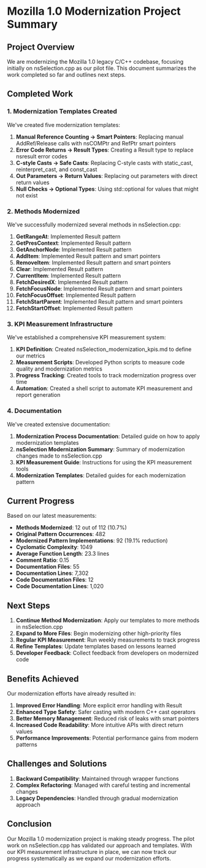 # Mozilla 1.0 Modernization Project Summary

## Project Overview

We are modernizing the Mozilla 1.0 legacy C/C++ codebase, focusing initially on nsSelection.cpp as our pilot file. This document summarizes the work completed so far and outlines next steps.

## Completed Work

### 1. Modernization Templates Created

We've created five modernization templates:

1. **Manual Reference Counting → Smart Pointers**: Replacing manual AddRef/Release calls with nsCOMPtr and RefPtr smart pointers
2. **Error Code Returns → Result Types**: Creating a Result<T> type to replace nsresult error codes
3. **C-style Casts → Safe Casts**: Replacing C-style casts with static_cast, reinterpret_cast, and const_cast
4. **Out Parameters → Return Values**: Replacing out parameters with direct return values
5. **Null Checks → Optional Types**: Using std::optional for values that might not exist

### 2. Methods Modernized

We've successfully modernized several methods in nsSelection.cpp:

1. **GetRangeAt**: Implemented Result<T> pattern
2. **GetPresContext**: Implemented Result<T> pattern
3. **GetAnchorNode**: Implemented Result<T> pattern
4. **AddItem**: Implemented Result<T> pattern and smart pointers
5. **RemoveItem**: Implemented Result<T> pattern and smart pointers
6. **Clear**: Implemented Result<T> pattern
7. **CurrentItem**: Implemented Result<T> pattern
8. **FetchDesiredX**: Implemented Result<T> pattern
9. **FetchFocusNode**: Implemented Result<T> pattern and smart pointers
10. **FetchFocusOffset**: Implemented Result<T> pattern
11. **FetchStartParent**: Implemented Result<T> pattern and smart pointers
12. **FetchStartOffset**: Implemented Result<T> pattern

### 3. KPI Measurement Infrastructure

We've established a comprehensive KPI measurement system:

1. **KPI Definition**: Created nsSelection_modernization_kpis.md to define our metrics
2. **Measurement Scripts**: Developed Python scripts to measure code quality and modernization metrics
3. **Progress Tracking**: Created tools to track modernization progress over time
4. **Automation**: Created a shell script to automate KPI measurement and report generation

### 4. Documentation

We've created extensive documentation:

1. **Modernization Process Documentation**: Detailed guide on how to apply modernization templates
2. **nsSelection Modernization Summary**: Summary of modernization changes made to nsSelection.cpp
3. **KPI Measurement Guide**: Instructions for using the KPI measurement tools
4. **Modernization Templates**: Detailed guides for each modernization pattern

## Current Progress

Based on our latest measurements:

- **Methods Modernized**: 12 out of 112 (10.7%)
- **Original Pattern Occurrences**: 482
- **Modernized Pattern Implementations**: 92 (19.1% reduction)
- **Cyclomatic Complexity**: 1049
- **Average Function Length**: 23.3 lines
- **Comment Ratio**: 0.15
- **Documentation Files**: 55
- **Documentation Lines**: 7,302
- **Code Documentation Files**: 12
- **Code Documentation Lines**: 1,020

## Next Steps

1. **Continue Method Modernization**: Apply our templates to more methods in nsSelection.cpp
2. **Expand to More Files**: Begin modernizing other high-priority files
3. **Regular KPI Measurement**: Run weekly measurements to track progress
4. **Refine Templates**: Update templates based on lessons learned
5. **Developer Feedback**: Collect feedback from developers on modernized code

## Benefits Achieved

Our modernization efforts have already resulted in:

1. **Improved Error Handling**: More explicit error handling with Result<T>
2. **Enhanced Type Safety**: Safer casting with modern C++ cast operators
3. **Better Memory Management**: Reduced risk of leaks with smart pointers
4. **Increased Code Readability**: More intuitive APIs with direct return values
5. **Performance Improvements**: Potential performance gains from modern patterns

## Challenges and Solutions

1. **Backward Compatibility**: Maintained through wrapper functions
2. **Complex Refactoring**: Managed with careful testing and incremental changes
3. **Legacy Dependencies**: Handled through gradual modernization approach

## Conclusion

Our Mozilla 1.0 modernization project is making steady progress. The pilot work on nsSelection.cpp has validated our approach and templates. With our KPI measurement infrastructure in place, we can now track our progress systematically as we expand our modernization efforts. 